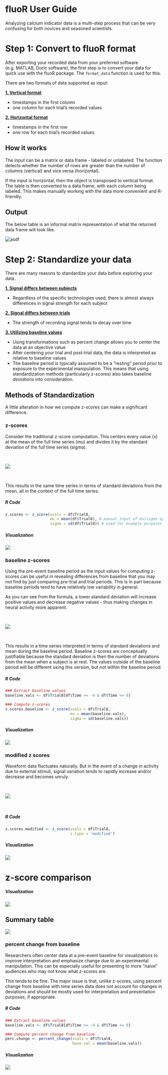 fluoR User Guide
================

Analyzing calcium indicator data is a multi-step process that can be
very confusing for both novices and seasoned scientists.

# Step 1: Convert to fluoR format

After exporting your recorded data from your preferred software
(e.g. MATLAB, Doric software), the first step is to convert your data
for quick use with the fluoR package. The `format_data` function is used
for this.

There are two formats of data supported as input:

<u><b> 1. Vertical format </u></b>

  - timestamps in the first column
  - one column for each trial’s recorded values

<u><b> 2. Horizontal format </u></b>

  - timestamps in the first row
  - one row for each trial’s recorded values

## How it works

The input can be a matrix or data frame - labeled or unlabeled. The
function detects whether the number of rows are greater than the number
of columns (vertical) and vice versa (horizontal).

If the input is horizontal, then the object is transposed to vertical
format. The table is then converted to a data frame, with each column
being labeled. This makes manually working with the data more convenient
and R-friendly.

## Output

The below table is an informal matrix representation of what the
returned data frame will look like.

![asdf](./external_figures/fluoR_format_table_example.png)

# Step 2: Standardize your data

There are many reasons to standardize your data before exploring your
data.

<b><u> 1. Signal differs between subjects </b></u>

  - Regardless of the specific technologies used, there is almost always
    differences in signal strength for each subject

<b><u> 2. Signal differs between trials </b></u>

  - The strength of recording signal tends to decay over time

<b><u> 3. Utilizing baseline values </b></u>

  - Using transformations such as percent change allows you to center
    the data at an objective value
  - After centering your trial and post-trial data, the data is
    interpreted as relative to baseline values
  - The baseline period is typically assumed to be a “resting” period
    prior to exposure to the experimental manipulation. This means that
    using standardization methods (particularly z-scores) also takes
    baseline <i>deviations</i> into consideration.

## Methods of Standardization

A little alteration in how we compute z-scores can make a significant
difference.

### z-scores

Consider the traditional z-score computation. This centers every value
(x) at the mean of the full time series (mu) and divides it by the
standard deviation of the full time series (sigma).

<!-- 
\begin{gather*}
  Baseline \ Z_{i} = \frac{x_{i}-\mu}{\sigma}
\end{gather*}
\begin{align*}
  \text{where...} \\
  \mu &= \text{mean of full sample,} \\
  \sigma &= \text{standard deviation of full sample} \\
\end{align*}
-->

<BR>

![](./external_figures/equations/z_score.png)

<BR>

This results in the same time series in terms of standard deviations
from the mean, all in the context of the full time series.

##### R Code

``` r
z.scores <- z_score(xvals = df$Trial8,
                    mu = mean(df$Trial8), # manual input of mu/sigma optional;
                    sigma = sd(df$Trial8)) # used for example purposes
```

##### Visualization

![](README_files/figure-gfm/unnamed-chunk-4-1.png)<!-- -->

### baseline z-scores

Using the pre-event baseline period as the input values for computing
z-scores can be useful in revealing differences from baseline that you
may not find by just comparing pre-trial and trial periods. This is in
part because baseline periods tend to have relatively low variability in
general.

As you can see from the formula, a lower standard deviation will
increase positive values and decrease negative values - thus making
changes in neural activity more apparent.

<!--
\begin{gather*}
  Baseline Z_{i} = \frac{x_{i}-\mu_{baseline}}{\sigma_{baseline}}
\end{gather*}
\begin{align*}
  \text{where...} \\
  \mu_{baseline} &= \text{mean of values from baseline period,} \\
  \sigma_{baseline} &= \text{standard deviation of values from baseline period} \\
\end{align*}
-->

<BR>

![](./external_figures/equations/z_score_baseline.png)

<BR>

This results in a time series interpreted in terms of standard
deviations and mean during the baseline period. Baseline z-scores are
conceptually justifiable because the standard deviation is then the
number of deviations from the mean when a subject is at rest. The values
outside of the baseline period will be different using this version, but
not within the baseline period.

##### R Code

``` r
### Extract baseline values
baseline.vals <- df$Trial8[df$Time >= -4 & df$Time <= 0]

### Compute z-scores
z.scores.baseline <- z_score(xvals = df$Trial8,
                             mu = mean(baseline.vals),
                             sigma = sd(baseline.vals))
```

##### Visualization

![](README_files/figure-gfm/unnamed-chunk-7-1.png)<!-- -->

### modified z scores

Waveform data fluctuates naturally. But in the event of a change in
activity due to external stimuli, signal variation tends to rapidly
increase and/or decrease and becomes unruly.

<!--
\begin{gather*}
  Modified \ Z_{i} = \frac{0.6745(x_{i}-\widetilde{x})}{MAD}
\end{gather*}
\begin{align*}
  \text{where...} \\
  \widetilde{x} &= \text{sample median,} \\
  MAD &= \text{median absolute deviation}
\end{align*}
-->

<BR>

![](./external_figures/equations/z_score_modified.png)

<BR>

##### R Code

``` r
z.scores.modified <- z_score(xvals = df$Trial8, 
                             z.type = 'modified')
```

##### Visualization

![](README_files/figure-gfm/unnamed-chunk-10-1.png)<!-- -->

# z-score comparison

##### Visualization

![](README_files/figure-gfm/unnamed-chunk-12-1.png)<!-- -->

## Summary table

![](./external_figures/tables/standardization_table.png)

### percent change from baseline

Researchers often center data at a pre-event baseline for visualizations
to improve interpretation and emphasize change due to an experimental
manipulation. This can be especially useful for presenting to more
“naive” audiences who may not know what z-scores are.

This tends to be fine. The major issue is that, unlike z-scores, using
percent change from baseline with time series data does not account for
changes in deviations and should be mostly used for interpretation and
presentation purposes, if appropriate.

##### R Code

``` r
### Extract baseline values
baseline.vals <- df$Trial8[df$Time >= -4 & df$Time <= 0]

### Compute percent change from baseline
perc.change <- percent_change(xvals = df$Trial8,
                              base.val = mean(baseline.vals))
```

##### Visualization

![](README_files/figure-gfm/unnamed-chunk-15-1.png)<!-- -->

<!--
## Step 3: Explore your data


## Step 4: Data analysis

When looking for changes in neural activity following exposure or cessation of exposure to a stimulus, it is crucial to compare this to a baseline period. Without a baseline to compare to, it is impossible to show that the experimental manipulation <i>caused</i> the change in activity.

#### How is 
-->
